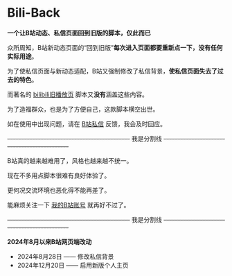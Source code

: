 # Bili-Back

**一个让B站动态、私信页面回到旧版的脚本，仅此而已**

众所周知，B站新动态页面的“回到旧版”**每次进入页面都要重新点一下，没有任何实际用途**。

为了使私信页面与新动态适配，B站又强制修改了私信背景，**使私信页面失去了过去的特色**。

而著名的 [bilibili旧播放页](https://greasyfork.org/zh-CN/scripts/394296-bilibili-旧播放页) 脚本又**没有**涵盖这些内容。

为了造福群众，也是为了方便自己，这款脚本横空出世。

如在使用中出现问题，请在 [B站私信](https://space.bilibili.com/314017356) 反馈，我会及时回应。

~~--------------------------------------------~~ 我是分割线 ~~--------------------------------------------~~

B站真的越来越难用了，风格也越来越不统一。

现在不多用点脚本很难有良好体验了。

更何况交流环境也恶化得不能再差了。

能麻烦关注一下 [我的B站账号](https://space.bilibili.com/314017356) 就再好不过了。

~~--------------------------------------------~~ 我是分割线 ~~--------------------------------------------~~

**2024年8月以来B站网页端改动**

- 2024年8月28日 —— 修改私信背景  
- 2024年12月20日 —— 启用新版个人主页  
